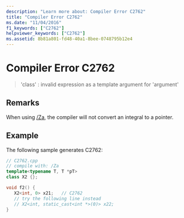 ```yaml
---
description: "Learn more about: Compiler Error C2762"
title: "Compiler Error C2762"
ms.date: "11/04/2016"
f1_keywords: ["C2762"]
helpviewer_keywords: ["C2762"]
ms.assetid: 8b81a801-fd48-40a1-8bee-0748795b12e4
---
```

# Compiler Error C2762

> 'class' : invalid expression as a template argument for 'argument'

## Remarks

When using [/Za](../../build/reference/za-ze-disable-language-extensions.md), the compiler will not convert an integral to a pointer.

## Example

The following sample generates C2762:

```cpp
// C2762.cpp
// compile with: /Za
template<typename T, T *pT>
class X2 {};

void f2() {
   X2<int, 0> x21;   // C2762
   // try the following line instead
   // X2<int, static_cast<int *>(0)> x22;
}
```

